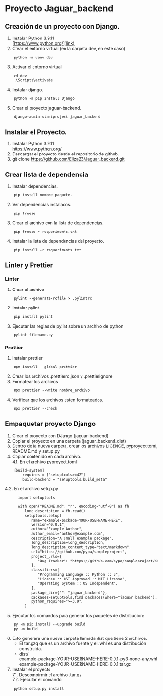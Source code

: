 # Proyecto Jaguar_backend
## Creación de un proyecto con Django. 
1. Instalar Python 3.9.11 <br>
[https://www.python.org/](link)
		  <br>
2. Crear el entorno virtual (en la carpeta dev, en este caso) <br>
```html 
	python -m venv dev 
```
3. Activar el entorno virtual   <br> 
```html   		
	cd dev 
	.\Scripts\activate 
```
4. Instalar django. <br>
```html 
	python -m pip install Django
```
5. Crear el proyecto jaguar-backend.   <br>
```html 
	django-admin startproject jaguar_backend 
```
## Instalar el Proyecto.
1. Instalar Python 3.9.11 </br>
https://www.python.org/   </br>
2. Descargar el proyecto desde el repositorio de github.   </br>
3. git clone https://github.com/Eliza23/Jaguar_backend.git 

## Crear lista de dependencia
1. Instalar dependencias. <br>
```html 
	pip install nombre_paquete. 
```
2. Ver dependencias instalados. </br>
```html 
	pip freeze 
```
3. Crear el archivo con la lista de dependencias. <br>
```html 
	pip freeze > requeriments.txt 
```
4. Instalar la lista de dependencias del proyecto. <br>
```html 
	pip install -r requeriments.txt 
```
## Linter y Prettier
### Linter
1. Crear el archivo
```html 
	pylint --generate-rcfile > .pylintrc
```
2. Instalar pylint
```html 
	pip install pylint
```
3. Ejecutar las reglas de pylint sobre un archivo de python	
```html 
	pylint filename.py
```
### Prettier
1.  instalar prettier
```html 
	npm install --global prettier
```
2. Crear los archivos .prettierrc.json y .prettierignore
3. Formatear los archivos
```html 
	npx prettier --write nombre_archivo
```
4. Verificar que los archivos esten formateados. 
```html 
	npx prettier --check
```

## Empaquetar proyecto Django
1. Crear el proyecto con DJango (jaguar-backend) 
2. Copiar el proyecto en una carpeta (jaguar_backend_dist)
3. Dentro de la nueva carpeta, crear los archivos LICENCE, pyproyect.toml, README.md y setup.py 
4. Copiar contenido en cada archivo. <br>
4.1. En el archivo pyproyect.toml <br>
```html 
	[build-system] 
      	requires = ["setuptools>=42"] 
      	build-backend = "setuptools.build_meta"
```
4.2. En el archivo setup.py  </br>
```html 
      import setuptools 

      with open("README.md", "r", encoding="utf-8") as fh:
         long_description = fh.read() 
         setuptools.setup(
            name="example-package-YOUR-USERNAME-HERE", 
            version="0.0.1", 
            author="Example Author", 
            author_email="author@example.com",
            description="A small example package", 
            long_description=long_description, 
            long_description_content_type="text/markdown", 
            url="https://github.com/pypa/sampleproject", 
            project_urls={ 
               "Bug Tracker": "https://github.com/pypa/sampleproject/issues",
            }, 
            classifiers=[ 
               "Programming Language :: Python :: 3",
               "License :: OSI Approved :: MIT License", 
               "Operating System :: OS Independent", 
            ],
            package_dir={"": "jaguar_backend"}, 
            packages=setuptools.find_packages(where="jaguar_backend"), 
            python_requires=">=3.9",
         )  
```

5. Ejecutar los comandos para generar los paquetes de distribucion: </br>
```html 
	py -m pip install --upgrade build
	py -m build 
```
6. Esto generara una nueva carpeta llamada dist que tiene 2 archivos: </br>
	* El tar.gzq que es un archivo fuente y el .whl es una distribución construida. </br>
	* dist/ <br>
   		example-package-YOUR-USERNAME-HERE-0.0.1-py3-none-any.whl</br>
    		example-package-YOUR-USERNAME-HERE-0.0.1.tar.gz <br>
7. Instalar el proyecto <br>
7.1. Descompirmir el archivo .tar.gz <br>
7.2. Ejecutar el comando  <br>
```html 
	python setup.py install
```

